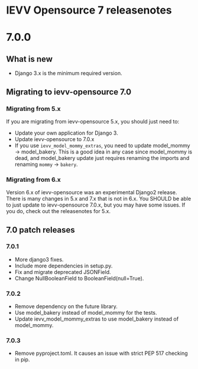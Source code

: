 IEVV Opensource 7 releasenotes
==============================


7.0.0
=====

## What is new

- Django 3.x is the minimum required version.


## Migrating to ievv-opensource 7.0

### Migrating from 5.x
If you are migrating from ievv-opensource 5.x, you should just need to:

- Update your own application for Django 3.
- Update ievv-opensource to 7.0.x
- If you use ``ievv_model_mommy_extras``, you need to update model_mommy -> model_bakery.
  This is a good idea in any case since model_mommy is dead, and model_bakery update
  just requires renaming the imports and renaming ``mommy`` -> ``bakery``.


### Migrating from 6.x
Version 6.x of ievv-opensource was an experimental Django2 release. There is many changes
in 5.x and 7.x that is not in 6.x. You SHOULD be able to just update to ievv-opensource 7.0.x,
but you may have some issues. If you do, check out the releasenotes for 5.x.


## 7.0 patch releases

### 7.0.1
- More django3 fixes.
- Include more dependencies in setup.py.
- Fix and migrate deprecated JSONField.
- Change NullBooleanField to BooleanField(null=True).

### 7.0.2
- Remove dependency on the future library.
- Use model_bakery instead of model_mommy for the tests.
- Update ievv_model_mommy_extras to use model_bakery instead of model_mommy.

### 7.0.3
- Remove pyproject.toml. It causes an issue with strict PEP 517 checking in pip.
